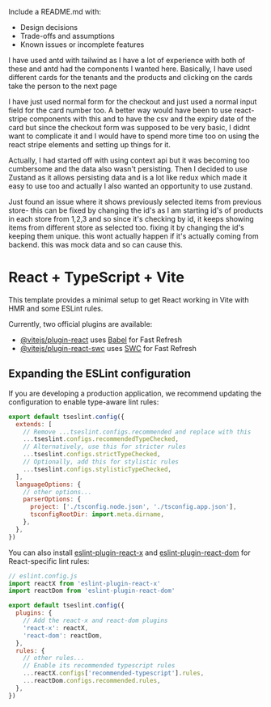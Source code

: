 Include a README.md with:
* Design decisions
* Trade-offs and assumptions
* Known issues or incomplete features

I have used antd with tailwind as I have a lot of experience with both of these and antd had the components I wanted here.
Basically, I have used different cards for the tenants and the products
and clicking on the cards take the person to the next page

I have just used normal form for the checkout and 
just used a normal input field for the card number too.
A better way would have been to use react-stripe components with this
and to have the csv and the expiry date of the card but since the checkout form was supposed to be very basic, I didnt want to complicate it and I would have to spend more time too on using the react stripe elements and setting up things for it.

Actually, I had started off with using context api but it was becoming too cumbersome 
and the data also wasn't persisting.
Then I decided to use Zustand as it allows persisting data and is a lot 
like redux which made it easy to use too 
and actually I also wanted an opportunity to use zustand.

Just found an issue where it shows previously selected items from previous store-
this can be fixed by changing the id's as I am starting id's of products in each store from 1,2,3 and so since it's checking by id, it keeps showing items from different store as selected too. fixing it by changing the id's keeping them unique. this wont actually happen if it's actually coming from backend. this was mock data and so can cause this.

















# React + TypeScript + Vite

This template provides a minimal setup to get React working in Vite with HMR and some ESLint rules.

Currently, two official plugins are available:

- [@vitejs/plugin-react](https://github.com/vitejs/vite-plugin-react/blob/main/packages/plugin-react) uses [Babel](https://babeljs.io/) for Fast Refresh
- [@vitejs/plugin-react-swc](https://github.com/vitejs/vite-plugin-react/blob/main/packages/plugin-react-swc) uses [SWC](https://swc.rs/) for Fast Refresh

## Expanding the ESLint configuration

If you are developing a production application, we recommend updating the configuration to enable type-aware lint rules:

```js
export default tseslint.config({
  extends: [
    // Remove ...tseslint.configs.recommended and replace with this
    ...tseslint.configs.recommendedTypeChecked,
    // Alternatively, use this for stricter rules
    ...tseslint.configs.strictTypeChecked,
    // Optionally, add this for stylistic rules
    ...tseslint.configs.stylisticTypeChecked,
  ],
  languageOptions: {
    // other options...
    parserOptions: {
      project: ['./tsconfig.node.json', './tsconfig.app.json'],
      tsconfigRootDir: import.meta.dirname,
    },
  },
})
```

You can also install [eslint-plugin-react-x](https://github.com/Rel1cx/eslint-react/tree/main/packages/plugins/eslint-plugin-react-x) and [eslint-plugin-react-dom](https://github.com/Rel1cx/eslint-react/tree/main/packages/plugins/eslint-plugin-react-dom) for React-specific lint rules:

```js
// eslint.config.js
import reactX from 'eslint-plugin-react-x'
import reactDom from 'eslint-plugin-react-dom'

export default tseslint.config({
  plugins: {
    // Add the react-x and react-dom plugins
    'react-x': reactX,
    'react-dom': reactDom,
  },
  rules: {
    // other rules...
    // Enable its recommended typescript rules
    ...reactX.configs['recommended-typescript'].rules,
    ...reactDom.configs.recommended.rules,
  },
})
```
